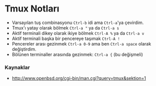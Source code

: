 # Tmux Notları

* Varsayılan tuş combinasyonu `Ctrl-b` idi ama `Ctrl-a`'ya çevirdim.
* Tmux'ı yatay olarak bölmek `Ctrl-a "` ya da `Ctrl-a s`
* Aktif terminali dikey olarak ikiye bölmek `Ctrl-A %` ya da `Ctrl-a v`
* Aktif terminali başka bir pencereye taşımak `Ctrl-A !`
* Pencereler arası gezinmek `Ctrl-a 0-9` ama ben `Ctrl-a space` olarak
  değiştirdim.
* Bölünen terminaller arasında gezinmek: `Ctrl-a {` (bu değişmeli)

### Kaynaklar

* http://www.openbsd.org/cgi-bin/man.cgi?query=tmux&sektion=1
